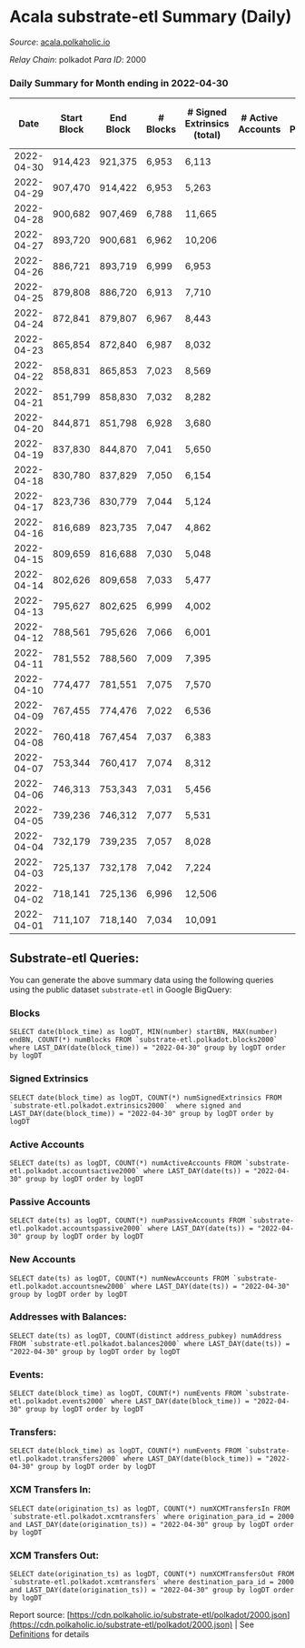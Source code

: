 # Acala substrate-etl Summary (Daily)

_Source_: [acala.polkaholic.io](https://acala.polkaholic.io)

*Relay Chain*: polkadot
*Para ID*: 2000



### Daily Summary for Month ending in 2022-04-30


| Date | Start Block | End Block | # Blocks | # Signed Extrinsics (total) | # Active Accounts | # Passive | # New | # Addresses with Balances | # Events | # Transfers | # XCM Transfers In | # XCM Transfers Out | Issues | 
| ---- | ----------- | --------- | -------- | --------------------------- | ----------------- | --------- | ----- | ------------------------- | -------- | ----------- | ------------------ | ------------------- | ------ |
| 2022-04-30 | 914,423 | 921,375 | 6,953 | 6,113 |  |  |  | 157,125 | 89,161 | 12,263 ($8,029,364.87) |   |   |  |
| 2022-04-29 | 907,470 | 914,422 | 6,953 | 5,263 |  |  |  | 157,039 | 81,842 | 10,871 ($5,661,967.71) |   |   |  |
| 2022-04-28 | 900,682 | 907,469 | 6,788 | 11,665 |  |  |  | 156,950 | 132,268 | 18,488 ($5,943,749.31) |   |   |  |
| 2022-04-27 | 893,720 | 900,681 | 6,962 | 10,206 |  |  |  | 156,502 | 119,924 | 16,668 ($5,680,942.19) |   |   |  |
| 2022-04-26 | 886,721 | 893,719 | 6,999 | 6,953 |  |  |  | 156,197 | 96,976 | 12,987 ($8,516,994.58) |   |   |  |
| 2022-04-25 | 879,808 | 886,720 | 6,913 | 7,710 |  |  |  | 155,948 | 100,246 | 13,651 ($8,110,299.73) |   |   |  |
| 2022-04-24 | 872,841 | 879,807 | 6,967 | 8,443 |  |  |  |  | 105,048 | 14,498 ($7,264,718.36) |   |   |  |
| 2022-04-23 | 865,854 | 872,840 | 6,987 | 8,032 |  |  |  | 155,489 | 104,135 | 14,480 ($5,921,529.71) |   |   |  |
| 2022-04-22 | 858,831 | 865,853 | 7,023 | 8,569 |  |  |  | 155,249 | 107,986 | 14,792 ($6,286,148.07) |   |   |  |
| 2022-04-21 | 851,799 | 858,830 | 7,032 | 8,282 |  |  |  | 155,067 | 102,175 | 14,478 ($24,030,723.32) |   |   |  |
| 2022-04-20 | 844,871 | 851,798 | 6,928 | 3,680 |  |  |  | 154,847 | 70,374 | 8,934 ($5,712,064.69) |   |   |  |
| 2022-04-19 | 837,830 | 844,870 | 7,041 | 5,650 |  |  |  | 154,726 | 83,551 | 10,961 ($8,432,286.03) |   |   |  |
| 2022-04-18 | 830,780 | 837,829 | 7,050 | 6,154 |  |  |  | 154,580 | 88,409 | 11,816 ($19,963,543.92) |   |   |  |
| 2022-04-17 | 823,736 | 830,779 | 7,044 | 5,124 |  |  |  | 154,402 | 79,847 | 10,398 ($6,011,607.47) |   |   |  |
| 2022-04-16 | 816,689 | 823,735 | 7,047 | 4,862 |  |  |  | 154,251 | 77,489 | 10,013 ($7,120,179.39) |   |   |  |
| 2022-04-15 | 809,659 | 816,688 | 7,030 | 5,048 |  |  |  | 154,111 | 79,733 | 10,392 ($4,879,894.68) |   |   |  |
| 2022-04-14 | 802,626 | 809,658 | 7,033 | 5,477 |  |  |  | 153,985 | 82,116 | 10,894 ($8,046,855.87) |   |   |  |
| 2022-04-13 | 795,627 | 802,625 | 6,999 | 4,002 |  |  |  | 153,840 | 73,144 | 9,354 ($9,300,621.92) |   |   |  |
| 2022-04-12 | 788,561 | 795,626 | 7,066 | 6,001 |  |  |  | 153,725 | 86,852 | 11,765 ($13,094,369.27) |   |   |  |
| 2022-04-11 | 781,552 | 788,560 | 7,009 | 7,395 |  |  |  | 153,590 | 97,893 | 13,510 ($19,159,015.88) |   |   |  |
| 2022-04-10 | 774,477 | 781,551 | 7,075 | 7,570 |  |  |  | 153,421 | 98,486 | 13,983 ($14,039,385.51) |   |   |  |
| 2022-04-09 | 767,455 | 774,476 | 7,022 | 6,536 |  |  |  | 153,250 | 89,124 | 12,002 ($8,141,065.71) |   |   |  |
| 2022-04-08 | 760,418 | 767,454 | 7,037 | 6,383 |  |  |  | 153,088 | 89,562 | 12,098 ($11,657,093.56) |   |   |  |
| 2022-04-07 | 753,344 | 760,417 | 7,074 | 8,312 |  |  |  | 152,878 | 104,822 | 14,197 ($53,992,847.50) |   |   |  |
| 2022-04-06 | 746,313 | 753,343 | 7,031 | 5,456 |  |  |  | 153,434 | 83,819 | 11,354 ($9,536,473.53) |   |   |  |
| 2022-04-05 | 739,236 | 746,312 | 7,077 | 5,531 |  |  |  | 153,256 | 83,814 | 11,302 ($8,342,142.04) |   |   |  |
| 2022-04-04 | 732,179 | 739,235 | 7,057 | 8,028 |  |  |  | 153,095 | 99,801 | 13,913 ($13,102,756.03) |   |   |  |
| 2022-04-03 | 725,137 | 732,178 | 7,042 | 7,224 |  |  |  | 152,898 | 94,678 | 13,182 ($15,778,284.92) |   |   |  |
| 2022-04-02 | 718,141 | 725,136 | 6,996 | 12,506 |  |  |  | 152,710 | 129,628 | 18,203 ($21,232,874.39) |   |   |  |
| 2022-04-01 | 711,107 | 718,140 | 7,034 | 10,091 |  |  |  | 152,397 | 113,007 | 15,904 ($37,391,147.27) |   |   |  |

## Substrate-etl Queries:
You can generate the above summary data using the following queries using the public dataset `substrate-etl` in Google BigQuery:


### Blocks
```
SELECT date(block_time) as logDT, MIN(number) startBN, MAX(number) endBN, COUNT(*) numBlocks FROM `substrate-etl.polkadot.blocks2000`  where LAST_DAY(date(block_time)) = "2022-04-30" group by logDT order by logDT
```


### Signed Extrinsics
```
SELECT date(block_time) as logDT, COUNT(*) numSignedExtrinsics FROM `substrate-etl.polkadot.extrinsics2000`  where signed and LAST_DAY(date(block_time)) = "2022-04-30" group by logDT order by logDT
```


### Active Accounts
```
SELECT date(ts) as logDT, COUNT(*) numActiveAccounts FROM `substrate-etl.polkadot.accountsactive2000` where LAST_DAY(date(ts)) = "2022-04-30" group by logDT order by logDT
```


### Passive Accounts
```
SELECT date(ts) as logDT, COUNT(*) numPassiveAccounts FROM `substrate-etl.polkadot.accountspassive2000` where LAST_DAY(date(ts)) = "2022-04-30" group by logDT order by logDT
```


### New Accounts
```
SELECT date(ts) as logDT, COUNT(*) numNewAccounts FROM `substrate-etl.polkadot.accountsnew2000` where LAST_DAY(date(ts)) = "2022-04-30" group by logDT order by logDT
```


### Addresses with Balances:
```
SELECT date(ts) as logDT, COUNT(distinct address_pubkey) numAddress FROM `substrate-etl.polkadot.balances2000` where LAST_DAY(date(ts)) = "2022-04-30" group by logDT order by logDT
```


### Events:
```
SELECT date(block_time) as logDT, COUNT(*) numEvents FROM `substrate-etl.polkadot.events2000` where LAST_DAY(date(block_time)) = "2022-04-30" group by logDT order by logDT
```


### Transfers:
```
SELECT date(block_time) as logDT, COUNT(*) numEvents FROM `substrate-etl.polkadot.transfers2000` where LAST_DAY(date(block_time)) = "2022-04-30" group by logDT order by logDT
```


### XCM Transfers In:
```
SELECT date(origination_ts) as logDT, COUNT(*) numXCMTransfersIn FROM `substrate-etl.polkadot.xcmtransfers` where origination_para_id = 2000 and LAST_DAY(date(origination_ts)) = "2022-04-30" group by logDT order by logDT
```


### XCM Transfers Out:
```
SELECT date(origination_ts) as logDT, COUNT(*) numXCMTransfersOut FROM `substrate-etl.polkadot.xcmtransfers` where destination_para_id = 2000 and LAST_DAY(date(origination_ts)) = "2022-04-30" group by logDT order by logDT
```



Report source: [https://cdn.polkaholic.io/substrate-etl/polkadot/2000.json](https://cdn.polkaholic.io/substrate-etl/polkadot/2000.json) | See [Definitions](/DEFINITIONS.md) for details

